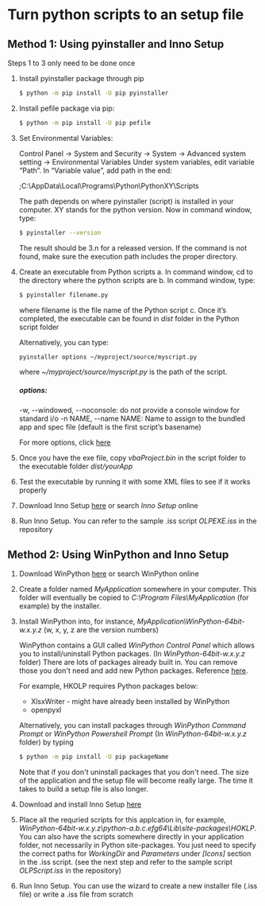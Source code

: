 # Turn python scripts to an setup file
## Method 1: Using pyinstaller and Inno Setup
Steps 1 to 3 only need to be done once

1. Install pyinstaller package through pip 
    ```sh
    $ python -m pip install -U pip pyinstaller
    ```
2. Install pefile package via pip:
    ```sh
	$ python -m pip install -U pip pefile
    ```
3. Set Environmental Variables:

	Control Panel -> System and Security -> System -> Advanced system setting -> Environmental Variables
	Under system variables, edit variable “Path”. In “Variable value”, add path in the end:
	
	;C:\AppData\Local\Programs\Python\PythonXY\Scripts
	
    The path depends on where pyinstaller (script) is installed in your computer. XY stands for the python version.
    Now in command window, type:
    ```sh
	$ pyinstaller --version
    ```
    The result should be 3.n for a released version. If the command is not found, make sure the execution path includes the proper directory.

4. Create an executable from Python scripts
    a.	In command window, cd to the directory where the python scripts are
    b.	In command window, type:
    ```sh
    $ pyinstaller filename.py
    ```
    where filename is the file name of the Python script
    c.	Once it’s completed, the executable can be found in *dist* folder in the Python script folder
    
    Alternatively, you can type: 
    ```sh
    pyinstaller options ~/myproject/source/myscript.py
    ```
    where *~/myproject/source/myscript.py* is the path of the script.
    
    ##### options: 
    -w, --windowed, --noconsole: do not provide a console window for standard i/o
    -n NAME, --name NAME: Name to assign to the bundled app and spec file (default is the first script’s basename)
    
    For more options, click [here](https://pythonhosted.org/PyInstaller/usage.html#capturing-windows-version-data)

5. Once you have the exe file, copy *vbaProject.bin* in the script folder to the executable folder *dist/yourApp*
6. Test the executable by running it with some XML files to see if it works properly
7. Download Inno Setup [here](http://www.jrsoftware.org/isinfo.php) or search *Inno Setup* online
8. Run Inno Setup. You can refer to the sample .iss script *OLPEXE.iss* in the repository 

## Method 2: Using WinPython and Inno Setup
1. Download WinPython [here](https://sourceforge.net/projects/winpython/) or search WinPython online
2. Create a folder named *MyApplication* somewhere in your computer. This folder will eventually be copied to *C:\Program Files\MyApplication* (for example) by the installer.
3. Install WinPython into, for instance, *MyApplication\WinPython-64bit-w.x.y.z* (w, x, y, z are the version numbers)

    WinPython contains a GUI called *WinPython Control Panel* which allows you to install/uninstall Python packages. (In *WinPython-64bit-w.x.y.z* folder) There are lots of packages already built in. You can remove those you don't need and add new Python packages. Reference [here](http://cyrille.rossant.net/create-a-standalone-windows-installer-for-your-python-application/).
    
    For example, HKOLP requires Python packages below:
    * XlsxWriter - might have already been installed by WinPython
    * openpyxl

    Alternatively, you can install packages through *WinPython Command Prompt* or *WinPython Powershell Prompt* (In *WinPython-64bit-w.x.y.z* folder) by typing
    ```sh
	$ python -m pip install -U pip packageName
    ```

    Note that if you don't uninstall packages that you don't need. The size of the application and the setup file will become really large. The time it takes to build a setup file is also longer.
4. Download and install Inno Setup [here](http://www.jrsoftware.org/isinfo.php)
5. Place all the requried scripts for this applcation in, for example, *WinPython-64bit-w.x.y.z\python-a.b.c.efg64\Lib\site-packages\HOKLP*. You can also have the scripts somewhere directly in your application folder, not necessarily in Python site-packages. You just need to specify the correct paths for *WorkingDir* and *Parameters* under *[Icons]* section in the .iss script. (see the next step and refer to the sample script *OLPScript.iss* in the repository)
6. Run Inno Setup. You can use the wizard to create a new installer file (.iss file) or write a .iss file from scratch 

